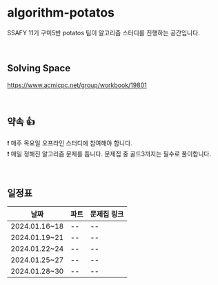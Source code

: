 # algorithm-potatos
SSAFY 11기 구미5반 potatos 팀이 알고리즘 스터디를 진행하는 공간입니다.

<br/>

## Solving Space
https://www.acmicpc.net/group/workbook/19801

<br/>

## 약속 👍
❗ 매주 목요일 오프라인 스터디에 참여해야 합니다. <br/>
❗ 매일 정해진 알고리즘 문제를 풉니다. 문제집 중 골드3까지는 필수로 풀이합니다. <br/>

<br/>

## 일정표


|날짜|파트|문제집 링크|
|------|---|---|
|2024.01.16~18|--|--|
|2024.01.19~21|--|--|
|2024.01.22~24|--|--|
|2024.01.25~27|--|--|
|2024.01.28~30|--|--|
